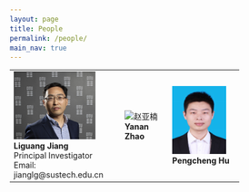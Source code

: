 ```yaml
---
layout: page
title: People
permalink: /people/
main_nav: true
---
```


<style>
* {
  box-sizing: border-box;
}

/* Create two equal columns that floats next to each other */
.column {
  float: left;
  width: 50%;
  padding: 10px;
  /*height: 300px;  Should be removed. Only for demonstration */
}

/* Clear floats after the columns */
.row:after {
  content: "";
  display: table;
  clear: both;
}
</style>


<table cellspacing="2" cellpadding="2">
  <tr>
    <td><img src="/assets/Liguang.jpg" alt="姜丽光" style="width:144px;height:120px;"> <b>Liguang Jiang</b> <br>Principal Investigator<br> Email: jianglg@sustech.edu.cn</td>
    <td><img src="/assets/Yanan.jpg" alt="赵亚楠" style="width:95px;height:120px;"> <b>Yanan Zhao</b> <br><Research Asistant</td>
    <td><img src="/assets/Pengcheng.jpg" alt="胡鹏程" style="width:95px;height:120px;"> <b>Pengcheng Hu</b> <br><Research Asistant</td>
  </tr>

</table>

